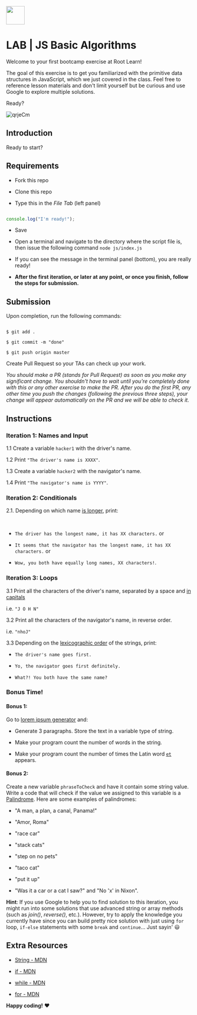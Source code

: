 
<img src="https://imgur.com/XOS1Vdh.png"  width="50px" height="50px">

  

# LAB | JS Basic Algorithms

 

Welcome to your first bootcamp exercise at Root Learn!

  

The goal of this exercise is to get you familiarized with the primitive data structures in JavaScript, which we just covered in the class. Feel free to reference lesson materials and don't limit yourself but be curious and use Google to explore multiple solutions.

  

Ready?

  

![qrjeCm](https://user-images.githubusercontent.com/76580/167263489-bd345c02-6c3b-425e-9a9c-96390dea9ba6.gif)

  

## Introduction

  

 
Ready to start?

  
  

## Requirements

  

- Fork this repo

- Clone this repo

- Type this in the *File Tab* (left panel)

  

```javascript

console.log("I'm ready!");

```

- Save

- Open a terminal and navigate to the directory where the script file is, then issue the following command `node js/index.js`

- If you can see the message in the terminal panel (bottom), you are really ready!

  

-  __After the first iteration, or later at any point, or once you finish, follow the steps for submission.__

  

## Submission

  

Upon completion, run the following commands:

  

```shell

$ git add .

$ git commit -m "done"

$ git push origin master

```

Create Pull Request so your TAs can check up your work.

  

_You should make a PR (stands for Pull Request) as soon as you make any significant change. You shouldn't have to wait until you're completely done with this or any other exercise to make the PR. After you do the first PR, any other time you push the changes (following the previous three steps), your change will appear automatically on the PR and we will be able to check it._

  

<!-- ## Submission -->

  

<!-- When you are done and you have checked that everything works fine, click on the **Share** button and copy the link from the *Share Link* field. Send this link to your TAs so they can check up your work.

![](https://s3-eu-west-1.amazonaws.com/ih-materials/uploads/upload_b2aa98f91affe5d4c5f12f216b069184.png) -->

  

## Instructions

  

### Iteration 1: Names and Input

  

1.1 Create a variable `hacker1` with the driver's name. <br>

1.2 Print `"The driver's name is XXXX"`.<br>

1.3 Create a variable `hacker2` with the navigator's name.<br>

1.4 Print `"The navigator's name is YYYY"`.

  

### Iteration 2: Conditionals

2.1. Depending on which name [is longer](https://developer.mozilla.org/en-US/docs/Web/JavaScript/Reference/Global_Objects/String/length), print:

<br>

- `The driver has the longest name, it has XX characters.` or <br>

- `It seems that the navigator has the longest name, it has XX characters.` or <br>

- `Wow, you both have equally long names, XX characters!`.

  

### Iteration 3: Loops

3.1 Print all the characters of the driver's name, separated by a space and [in capitals](https://developer.mozilla.org/en-US/docs/Web/JavaScript/Reference/Global_Objects/String/toUpperCase)

i.e. `"J O H N"`

3.2 Print all the characters of the navigator's name, in reverse order.

i.e. `"nhoJ"`

3.3 Depending on the [lexicographic order](https://en.wikipedia.org/wiki/Lexicographical_order) of the strings, print: <br>

- `The driver's name goes first.`  <br>

- `Yo, the navigator goes first definitely.`  <br>

- `What?! You both have the same name?`

  

### Bonus Time!

  

#### Bonus 1:

Go to [lorem ipsum generator](http://www.lipsum.com/) and:

- Generate 3 paragraphs. Store the text in a variable type of string.

- Make your program count the number of words in the string.

- Make your program count the number of times the Latin word [`et`](https://en.wiktionary.org/wiki/et#Latin) appears.

  

#### Bonus 2:

Create a new variable `phraseToCheck` and have it contain some string value. Write a code that will check if the value we assigned to this variable is a [Palindrome](https://en.wikipedia.org/wiki/Palindrome). Here are some examples of palindromes:

- "A man, a plan, a canal, Panama!"

- "Amor, Roma"

- "race car"

- "stack cats"

- "step on no pets"

- "taco cat"

- "put it up"

- "Was it a car or a cat I saw?" and "No 'x' in Nixon".

__Hint__: If you use Google to help you to find solution to this iteration, you might run into some solutions that use advanced string or array methods (such as _join()_, _reverse()_, etc.). However, try to apply the knowledge you currently have since you can build pretty nice solution with just using `for` loop, `if-else` statements with some `break` and `continue`... Just sayin' :smiley:

  

## Extra Resources

  

- [String - MDN](https://developer.mozilla.org/en-US/docs/Web/JavaScript/Reference/Global_Objects/String)

- [if - MDN](https://developer.mozilla.org/en-US/docs/Web/JavaScript/Reference/Statements/if...else)

- [while - MDN](https://developer.mozilla.org/en-US/docs/Web/JavaScript/Reference/Statements/while)

- [for - MDN](https://developer.mozilla.org/en-US/docs/Web/JavaScript/Reference/Statements/for)

  
  

__Happy coding!__ :heart:
